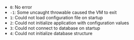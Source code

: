* `0`: No error
* `-1`: Some uncaught throwable caused the VM to exit
* `1`: Could not load configuration file on startup
* `2`: Could not initialize application with configuration values
* `3`: Could not connect to database on startup
* `4`: Could not initialize database structure
